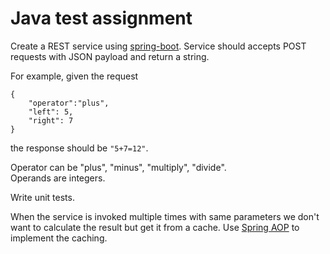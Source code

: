 # Java test assignment

Create a REST service using [spring-boot](https://spring.io/guides/gs/rest-service/).
Service should accepts POST requests with JSON payload and return a string.

For example, given the request 
```
{  
    "operator":"plus",  
    "left": 5,  
    "right": 7  
}  
```
the response should be `"5+7=12"`.  

Operator can be "plus", "minus", "multiply", "divide".  
Operands are integers.

Write unit tests.

When the service is invoked multiple times with same parameters we don't want to calculate the result but get it from a cache. Use [Spring AOP](https://www.baeldung.com/spring-aop-annotation) to implement the caching.
